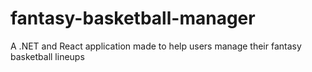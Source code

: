 # fantasy-basketball-manager
A .NET and React application made to help users manage their fantasy basketball lineups
